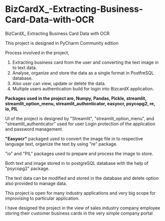 # BizCardX_-Extracting-Business-Card-Data-with-OCR
BizCardX_ Extracting Business Card Data with OCR

This project is designed in PyCharm Community edition

Process involved in the project,
1. Extracting business card from the user and converting the text image in to text data.
2. Analyse, organize and store the data as a single format in PostfreSQL database.
3. Also user can view, update or delete the data.
4. Multiple users authentication build for login into BizcardX application.


**Packages used in the project are,
Numpy, Pandas, Pickle, streamlit, streamlit_option_menu, streamlit_authenticator, easyocr, psycopg2, re, io, PIL**

UI of the project is designed by "Streamlit", "streamlit_option_menu", and "streamlit_authenticator" used for user Login protection of the application and password management.

**"Easyocr"** packaged used to convert the image file in to respective language text, organize the text by using "re" package.

"io" and "PIL" packages used to prepare and process the image to store.

Both text and image stored in to postgreSQL database with the help of "psycopg2" package.

The text data can be modified and stored in the database and delete option also provided to manage data.

This project is open for many industry applications and very big scope for improvising to particular application.

I have designed the project in the view of sales industry company employee storing their customer business cards in the very simple company portal
